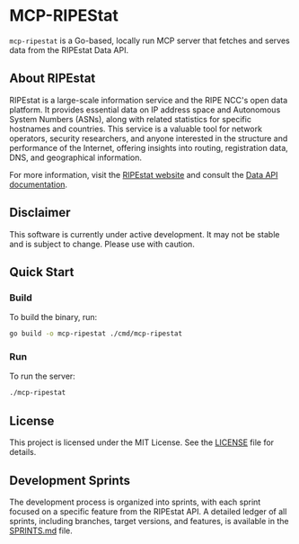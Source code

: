 # MCP-RIPEStat

`mcp-ripestat` is a Go-based, locally run MCP server that fetches and serves data from the RIPEstat Data API.

## About RIPEstat

RIPEstat is a large-scale information service and the RIPE NCC's open data platform. It provides essential data on IP address space and Autonomous System Numbers (ASNs), along with related statistics for specific hostnames and countries. This service is a valuable tool for network operators, security researchers, and anyone interested in the structure and performance of the Internet, offering insights into routing, registration data, DNS, and geographical information.

For more information, visit the [RIPEstat website](https://stat.ripe.net/) and consult the [Data API documentation](https://stat.ripe.net/docs/data_api).

## Disclaimer

This software is currently under active development. It may not be stable and is subject to change. Please use with caution.

## Quick Start

### Build

To build the binary, run:

```sh
go build -o mcp-ripestat ./cmd/mcp-ripestat
```

### Run

To run the server:

```sh
./mcp-ripestat
```

## License

This project is licensed under the MIT License. See the [LICENSE](LICENSE) file for details.

## Development Sprints

The development process is organized into sprints, with each sprint focused on a specific feature from the RIPEstat API. A detailed ledger of all sprints, including branches, target versions, and features, is available in the [SPRINTS.md](.github/SPRINTS.md) file.
